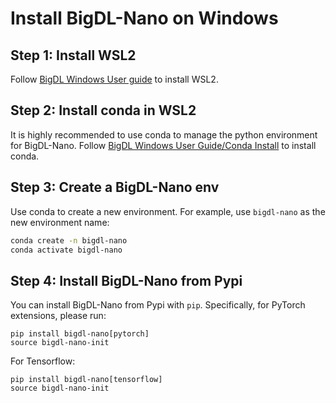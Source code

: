 # Install BigDL-Nano on Windows

## Step 1: Install WSL2


Follow [BigDL Windows User guide](../../UserGuide/win.md) to install WSL2.


## Step 2: Install conda in WSL2

It is highly recommended to use conda to manage the python environment for BigDL-Nano. Follow [BigDL Windows User Guide/Conda Install](../../UserGuide/win.md#install-conda) to install conda.

## Step 3: Create a BigDL-Nano env

Use conda to create a new environment. For example, use `bigdl-nano` as the new environment name:

```bash
conda create -n bigdl-nano
conda activate bigdl-nano
```


## Step 4: Install BigDL-Nano from Pypi

You can install BigDL-Nano from Pypi with `pip`. Specifically, for PyTorch extensions, please run:

```
pip install bigdl-nano[pytorch]
source bigdl-nano-init
```

For Tensorflow:

```
pip install bigdl-nano[tensorflow]
source bigdl-nano-init
```